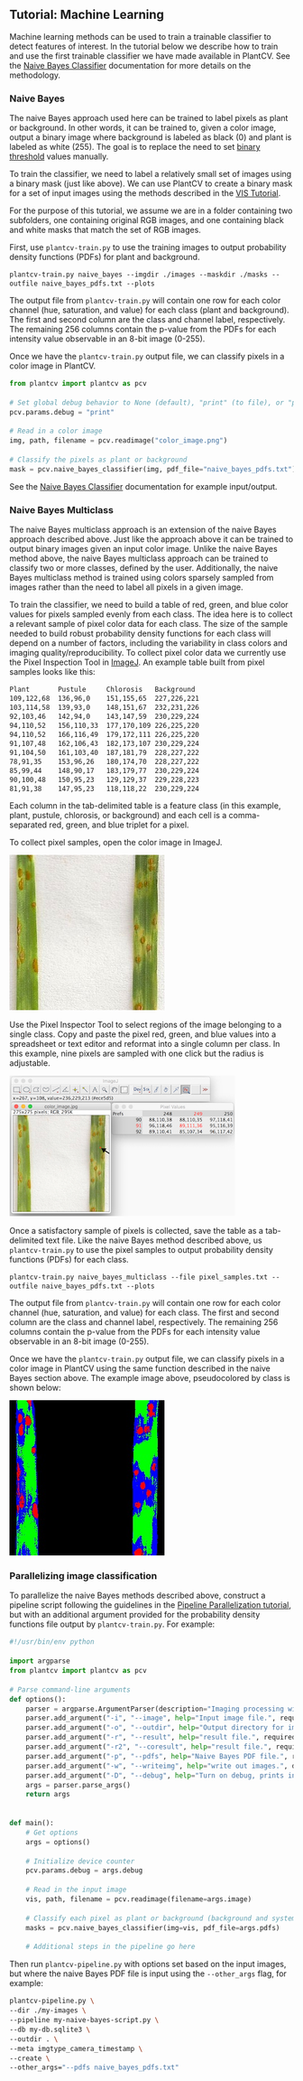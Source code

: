 ## Tutorial: Machine Learning

Machine learning methods can be used to train a trainable classifier to detect features of interest. In the tutorial
below we describe how to train and use the first trainable classifier we have made available in PlantCV. See the 
[Naive Bayes Classifier](naive_bayes_classifier.md) documentation for more details on the methodology.

### Naive Bayes

The naive Bayes approach used here can be trained to label pixels as plant or background. In other words, it can be
trained to, given a color image, output a binary image where background is labeled as black (0) and plant is labeled
as white (255). The goal is to replace the need to set [binary threshold](binary_threshold.md) values manually.

To train the classifier, we need to label a relatively small set of images using a binary mask (just like above).
We can use PlantCV to create a binary mask for a set of input images using the methods described in the 
[VIS Tutorial](vis_tutorial.md).

For the purpose of this tutorial, we assume we are in a folder containing two subfolders, one containing original RGB
images, and one containing black and white masks that match the set of RGB images.

First, use `plantcv-train.py` to use the training images to output probability density functions (PDFs) for plant
and background.

```
plantcv-train.py naive_bayes --imgdir ./images --maskdir ./masks --outfile naive_bayes_pdfs.txt --plots
```

The output file from `plantcv-train.py` will contain one row for each color channel (hue, saturation, and value) for
each class (plant and background). The first and second column are the class and channel label, respectively. The
remaining 256 columns contain the p-value from the PDFs for each intensity value observable in an 8-bit image (0-255).

Once we have the `plantcv-train.py` output file, we can classify pixels in a color image in PlantCV.

```python
from plantcv import plantcv as pcv

# Set global debug behavior to None (default), "print" (to file), or "plot" (Jupyter Notebooks or X11)
pcv.params.debug = "print"

# Read in a color image
img, path, filename = pcv.readimage("color_image.png")

# Classify the pixels as plant or background
mask = pcv.naive_bayes_classifier(img, pdf_file="naive_bayes_pdfs.txt")
```

See the [Naive Bayes Classifier](naive_bayes_classifier.md) documentation for example input/output.

### Naive Bayes Multiclass

The naive Bayes multiclass approach is an extension of the naive Bayes approach described above. Just like the approach
above it can be trained to output binary images given an input color image. Unlike the naive Bayes method above, the
naive Bayes multiclass approach can be trained to classify two or more classes, defined by the user. Additionally,
the naive Bayes multiclass method is trained using colors sparsely sampled from images rather than the need to label all
pixels in a given image.

To train the classifier, we need to build a table of red, green, and blue color values for pixels sampled evenly from
each class. The idea here is to collect a relevant sample of pixel color data for each class. The size of the sample 
needed to build robust probability density functions for each class will depend on a number of factors, including the
variability in class colors and imaging quality/reproducibility. To collect pixel color data we currently use the Pixel
Inspection Tool in [ImageJ](https://imagej.nih.gov/ij/). An example table built from pixel samples looks like this:

```
Plant	    Pustule	    Chlorosis	Background
109,122,68	136,96,0	151,155,65	227,226,221
103,114,58	139,93,0	148,151,67	232,231,226
92,103,46	142,94,0	143,147,59	230,229,224
94,110,52	156,110,33	177,170,109	226,225,220
94,110,52	166,116,49	179,172,111	226,225,220
91,107,48	162,106,43	182,173,107	230,229,224
91,104,50	161,103,40	187,181,79	228,227,222
78,91,35	153,96,26	180,174,70	228,227,222
85,99,44	148,90,17	183,179,77	230,229,224
90,100,48	150,95,23	129,129,37	229,228,223
81,91,38	147,95,23	118,118,22	230,229,224
```

Each column in the tab-delimited table is a feature class (in this example, plant, pustule, chlorosis, or background)
and each cell is a comma-separated red, green, and blue triplet for a pixel.

To collect pixel samples, open the color image in ImageJ.

![Screenshot](img/tutorial_images/machine_learning/color_image.jpg)

Use the Pixel Inspector Tool to select regions of the image belonging to a single class. Copy and paste the pixel red,
green, and blue values into a spreadsheet or text editor and reformat into a single column per class. In this example,
nine pixels are sampled with one click but the radius is adjustable.

![Screenshot](img/tutorial_images/machine_learning/imagej_pixel_inspector.jpg)

Once a satisfactory sample of pixels is collected, save the table as a tab-delimited text file. Like the naive Bayes
method described above, us `plantcv-train.py` to use the pixel samples to output probability density functions (PDFs)
for each class.

```
plantcv-train.py naive_bayes_multiclass --file pixel_samples.txt --outfile naive_bayes_pdfs.txt --plots
```

The output file from `plantcv-train.py` will contain one row for each color channel (hue, saturation, and value) for
each class. The first and second column are the class and channel label, respectively. The
remaining 256 columns contain the p-value from the PDFs for each intensity value observable in an 8-bit image (0-255).

Once we have the `plantcv-train.py` output file, we can classify pixels in a color image in PlantCV using the same
function described in the naive Bayes section above. The example image above, pseudocolored by class is shown below:

![Screenshot](img/tutorial_images/machine_learning/classified_image.jpg)

### Parallelizing image classification

To parallelize the naive Bayes methods described above, construct a pipeline script following the guidelines in the 
[Pipeline Parallelization tutorial](pipeline_parallel.md), but with an additional argument provided for the probability
density functions file output by `plantcv-train.py`. For example:

```python
#!/usr/bin/env python

import argparse
from plantcv import plantcv as pcv

# Parse command-line arguments
def options():
    parser = argparse.ArgumentParser(description="Imaging processing with opencv")
    parser.add_argument("-i", "--image", help="Input image file.", required=True)
    parser.add_argument("-o", "--outdir", help="Output directory for image files.", required=False)
    parser.add_argument("-r", "--result", help="result file.", required=False)
    parser.add_argument("-r2", "--coresult", help="result file.", required=False)
    parser.add_argument("-p", "--pdfs", help="Naive Bayes PDF file.", required=True)
    parser.add_argument("-w", "--writeimg", help="write out images.", default=False, action="store_true")
    parser.add_argument("-D", "--debug", help="Turn on debug, prints intermediate images.", default=None)
    args = parser.parse_args()
    return args


def main():
    # Get options
    args = options()
    
    # Initialize device counter
    pcv.params.debug = args.debug
    
    # Read in the input image
    vis, path, filename = pcv.readimage(filename=args.image)
    
    # Classify each pixel as plant or background (background and system components)
    masks = pcv.naive_bayes_classifier(img=vis, pdf_file=args.pdfs)
    
    # Additional steps in the pipeline go here
```

Then run `plantcv-pipeline.py` with options set based on the input images, but where the naive Bayes PDF file is input
using the `--other_args` flag, for example:

```bash
plantcv-pipeline.py \
--dir ./my-images \
--pipeline my-naive-bayes-script.py \
--db my-db.sqlite3 \
--outdir . \
--meta imgtype_camera_timestamp \
--create \
--other_args="--pdfs naive_bayes_pdfs.txt"
```
